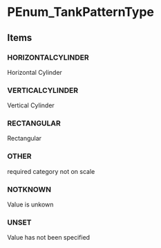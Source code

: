 # PEnum_TankPatternType


<!-- end of short definition -->
## Items

### HORIZONTALCYLINDER
Horizontal Cylinder

### VERTICALCYLINDER
Vertical Cylinder

### RECTANGULAR
Rectangular

### OTHER
required category not on scale

### NOTKNOWN
Value is unkown

### UNSET
Value has not been specified
